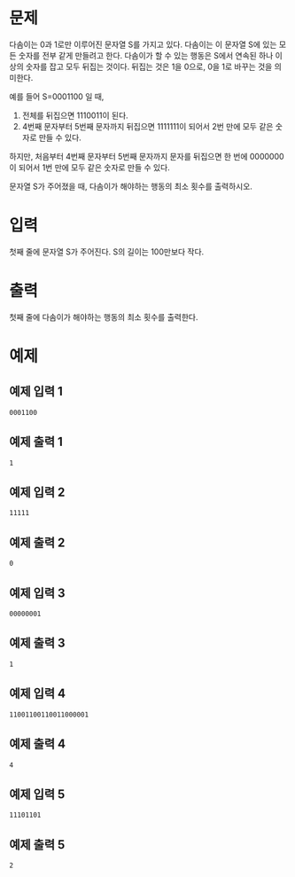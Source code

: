 # 문제

다솜이는 0과 1로만 이루어진 문자열 S를 가지고 있다. 다솜이는 이 문자열 S에 있는 모든 숫자를 전부 같게 만들려고 한다. 다솜이가 할 수 있는 행동은 S에서 연속된 하나 이상의 숫자를 잡고 모두 뒤집는 것이다. 뒤집는 것은 1을 0으로, 0을 1로 바꾸는 것을 의미한다.

예를 들어 S=0001100 일 때,

1. 전체를 뒤집으면 1110011이 된다.
1. 4번째 문자부터 5번째 문자까지 뒤집으면 1111111이 되어서 2번 만에 모두 같은 숫자로 만들 수 있다.

하지만, 처음부터 4번째 문자부터 5번째 문자까지 문자를 뒤집으면 한 번에 0000000이 되어서 1번 만에 모두 같은 숫자로 만들 수 있다.

문자열 S가 주어졌을 때, 다솜이가 해야하는 행동의 최소 횟수를 출력하시오.

# 입력

첫째 줄에 문자열 S가 주어진다. S의 길이는 100만보다 작다.

# 출력

첫째 줄에 다솜이가 해야하는 행동의 최소 횟수를 출력한다.

# 예제

## 예제 입력 1 

```
0001100
```

## 예제 출력 1 

```
1
```

## 예제 입력 2 

```
11111
```

## 예제 출력 2 

```
0
```

## 예제 입력 3 

```
00000001
```

## 예제 출력 3 

```
1
```

## 예제 입력 4 

```
11001100110011000001
```

## 예제 출력 4 

```
4
```

## 예제 입력 5 

```
11101101
```

## 예제 출력 5 

```
2
```
